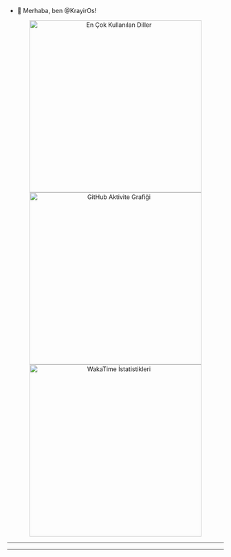 - 👋 Merhaba, ben @KrayirOs!

<div align="center">
  <img src="https://github-readme-stats.vercel.app/api/top-langs/?username=KrayirOs&layout=compact&theme=tokyonight" width="400px" alt="En Çok Kullanılan Diller" />
  <img src="https://github-readme-activity-graph.vercel.app/graph?username=KrayirOs&theme=github-dark" width="400px" alt="GitHub Aktivite Grafiği" />
  <img src="https://github-readme-stats.vercel.app/api/wakatime?username=KrayirOs&layout=compact&theme=tokyonight" width="400px" alt="WakaTime İstatistikleri" />
</div>

---

---
